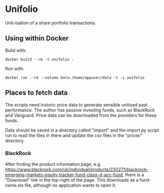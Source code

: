 # Unifolio

Unit-isation of a share portfolio transactions.


## Using within Docker

Build with:

	docker build --rm -t unifolio .


Run with:

	docker run --rm --volume data:/home/appuser/data -t -i unifolio


## Places to fetch data

The scripts need historic price data to generate sensible unitised past performance. The author has passive investing 
funds, such as BlackRock and Vanguard. Price data can be downloaded from the providers for these funds.

Data should be saved in a directory called "import" and the import.py script run to read the files in there and update
the csv files in the "prices" directory.

### BlackRock

After finding the product information page, e.g. https://www.blackrock.com/uk/individual/products/230271/blackrock-emerging-markets-equity-tracker-fund-class-d-acc-fund,
there is a "Download" link in the top-right of the page. This downloads as a fund-name.xls file, although no application wants to open it.
